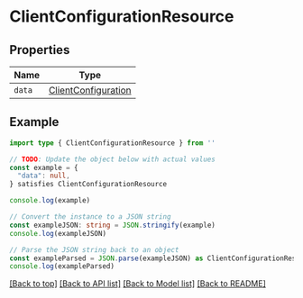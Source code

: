 
# ClientConfigurationResource


## Properties

Name | Type
------------ | -------------
`data` | [ClientConfiguration](ClientConfiguration.md)

## Example

```typescript
import type { ClientConfigurationResource } from ''

// TODO: Update the object below with actual values
const example = {
  "data": null,
} satisfies ClientConfigurationResource

console.log(example)

// Convert the instance to a JSON string
const exampleJSON: string = JSON.stringify(example)
console.log(exampleJSON)

// Parse the JSON string back to an object
const exampleParsed = JSON.parse(exampleJSON) as ClientConfigurationResource
console.log(exampleParsed)
```

[[Back to top]](#) [[Back to API list]](../README.md#api-endpoints) [[Back to Model list]](../README.md#models) [[Back to README]](../README.md)


